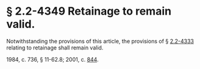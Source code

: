# § 2.2-4349 Retainage to remain valid.

<p>Notwithstanding the provisions of this article, the provisions of § <a href='http://law.lis.virginia.gov/vacode/2.2-4333/'>2.2-4333</a> relating to retainage shall remain valid.</p><p>1984, c. 736, § 11-62.8; 2001, c. <a href='http://lis.virginia.gov/cgi-bin/legp604.exe?011+ful+CHAP0844'>844</a>.</p>